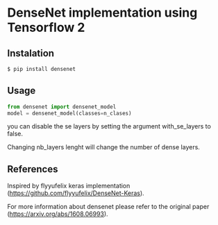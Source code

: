 # DenseNet implementation using Tensorflow 2

## Instalation
```sh
$ pip install densenet
```

## Usage
```python
from densenet import densenet_model
model = densenet_model(classes=n_clases)
```

you can disable the se layers by setting the argument with_se_layers to false.

Changing nb_layers lenght will change the number of dense layers.

## References
Inspired by flyyufelix keras implementation (https://github.com/flyyufelix/DenseNet-Keras).

For more information about densenet please refer to the original paper (https://arxiv.org/abs/1608.06993).
